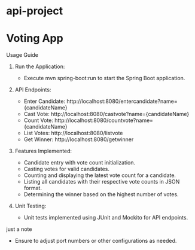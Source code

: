 # api-project
# Voting App

 Usage Guide

1. Run the Application:
    - Execute mvn spring-boot:run to start the Spring Boot application.

2. API Endpoints:
   - Enter Candidate: http://localhost:8080/entercandidate?name={candidateName}
   - Cast Vote: http://localhost:8080/castvote?name={candidateName}
   - Count Vote: http://localhost:8080/countvote?name={candidateName}
   - List Votes: http://localhost:8080/listvote
   - Get Winner: http://localhost:8080/getwinner

3. Features Implemented:
   - Candidate entry with vote count initialization.
   - Casting votes for valid candidates.
   - Counting and displaying the latest vote count for a candidate.
   - Listing all candidates with their respective vote counts in JSON format.
   - Determining the winner based on the highest number of votes.

4. Unit Testing:
   - Unit tests implemented using JUnit and Mockito for API endpoints.

just a note
- Ensure to adjust port numbers or other configurations as needed.
